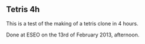 **Tetris 4h**
-------------
This is a test of the making of a tetris clone in 4 hours.

Done at ESEO on the 13rd of February 2013, afternoon.
